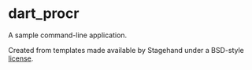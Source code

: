 # dart_procr

A sample command-line application.

Created from templates made available by Stagehand under a BSD-style
[license](https://github.com/dart-lang/stagehand/blob/master/LICENSE).
